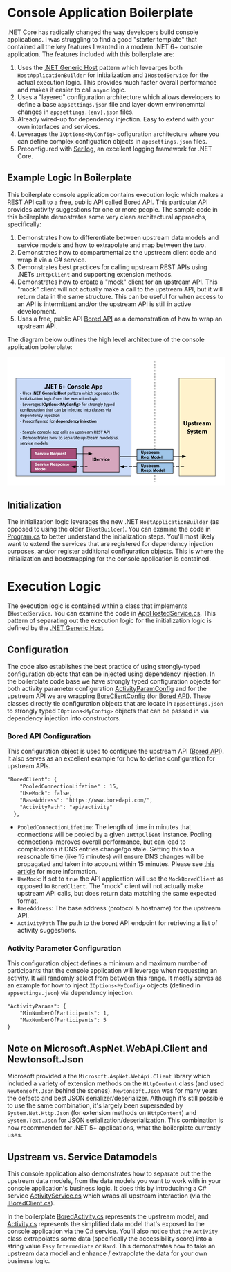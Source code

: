 # Console Application Boilerplate

.NET Core has radically changed the way developers build console applications.  I was struggling to find a good "starter template" that contained all the key features I wanted in a modern .NET 6+ console application.  The features included with this boilerplate are:

1. Uses the [.NET Generic Host](https://learn.microsoft.com/en-us/dotnet/core/extensions/generic-host) pattern which levearges both `HostApplicationBuilder` for initialization and `IHostedService` for the actual execution logic.  This provides much faster overall performance and makes it easier to call `async` logic.
2. Uses a "layered" configuration architecture which allows developers to define a base `appsettings.json` file and layer down environemntal changes in `appsettings.{env}.json` files.
3. Already wired-up for dependency injection.  Easy to extend with your own interfaces and services.
4. Leverages the `IOptions<MyConfig>` cofiguration architecture where you can define complex configuation objects in `appsettings.json` files.
5. Preconfigured with [Serilog](https://serilog.net/), an excellent logging framework for .NET Core.

## Example Logic In Boilerplate

This boilerplate console application contains execution logic which makes a REST API call to a free, public API called [Bored API](https://www.boredapi.com/).  This particular API provides activity suggestions for one or more people.  The sample code in this boilerplate demostrates some very clean architectural approachs, specifically:

1. Demonstrates how to differentiate between upstream data models and service models and how to extrapolate and map between the two.
2. Demonstrates how to compartmentalize the upstream client code and wrap it via a C# service.
3. Demonstrates best practices for calling upstream REST APIs using .NETs `IHttpClient` and supporting extension methods.
4. Demonstrates how to create a "mock" client for an upstream API.  This "mock" client will not actually make a call to the upstream API, but it will return data in the same structure.  This can be useful for when access to an API is intermittent and/or the upstream API is still in active development.
5. Uses a free, public API [Bored API](https://www.boredapi.com/) as a demonstration of how to wrap an upstream API.

The diagram below outlines the high level architecture of the console application boilerplate:

![Architecture Diagram](https://github.com/rstrube/dotnet-console-app-boilerplate/blob/main/doc/img/console-app-architecture.png)

## Initialization

The initialization logic leverages the new .NET `HostApplicationBuilder` (as opposed to using the older `IHostBuilder`).  You can examine the code in [Program.cs](https://github.com/rstrube/dotnet-console-app-boilerplate/blob/main/src/ConsoleAppBoilerplate/Program.cs) to better understand the initialization steps.  You'll most likely want to extend the services that are registered for dependency injection purposes, and/or register additional configuration objects. This is where the initialization and bootstrapping for the console application is contained.

# Execution Logic

The execution logic is contained within a class that implements `IHostedService`.  You can examine the code in [AppHostedService.cs](https://github.com/rstrube/dotnet-console-app-boilerplate/blob/main/src/ConsoleAppBoilerplate/AppHostedService.cs).  This pattern of separating out the execution logic for the initialization logic is defined by the [.NET Generic Host](https://learn.microsoft.com/en-us/dotnet/core/extensions/generic-host).

## Configuration

The code also establishes the best practice of using strongly-typed configuration objects that can be injected using dependency injection.  In the boilerplate code base we have strongly typed configuration objects for both activity parameter configuration [ActivityParamConfig](https://github.com/rstrube/dotnet-console-app-boilerplate/blob/main/src/ConsoleAppBoilerplate/Configuration/ActivityParamConfig.cs) and for the upstream API we are wrapping [BoreClientConfig](https://github.com/rstrube/dotnet-console-app-boilerplate/blob/main/src/ConsoleAppBoilerplate/Configuration/BoredClientConfig.cs) (for [Bored API](https://www.boredapi.com/)).  These classes directly tie configuration objects that are locate in `appsettings.json` to strongly typed `IOptions<MyConfig>` objects that can be passed in via dependency injection into constructors.

### Bored API Configuration

This configuration object is used to configure the upstream API ([Bored API]((https://www.boredapi.com/))).  It also serves as an excellent example for how to define configuration for upstream APIs.

```
"BoredClient": {
    "PooledConnectionLifetime" : 15,
    "UseMock": false,
    "BaseAddress": "https://www.boredapi.com/",
    "ActivityPath": "api/activity"
  },
```

* `PooledConnectionLifetime`: The length of time in minutes that connections will be pooled by a given `IHttpClient` instance.  Pooling connections improves overall performance, but can lead to complications if DNS entries change/go stale.  Setting this to a reasonable time (like 15 minutes) will ensure DNS changes will be propagated and taken into account within 15 minutes.  Please see [this article](https://learn.microsoft.com/en-us/dotnet/fundamentals/networking/http/httpclient-guidelines) for more information.
* `UseMock`: If set to `true` the API application will use the `MockBoredClient` as opposed to `BoredClient`.  The "mock" client will not actually make upstream API calls, but does return data matching the same expected format.
* `BaseAddress`: The base address (protocol & hostname) for the upstream API.
* `ActivityPath` The path to the bored API endpoint for retrieving a list of activity suggestions.

### Activity Parameter Configuration

This configuration object defines a minimum and maximum number of participants that the console application will leverage when requesting an activity.  It will randomly select from between this range.  It mostly serves as an example for how to inject `IOptions<MyConfig>` objects (defined in `appsettings.json`) via dependency injection.

```
"ActivityParams": {
    "MinNumberOfParticipants": 1,
    "MaxNumberOfParticipants": 5
}
```

## Note on Microsoft.AspNet.WebApi.Client and Newtonsoft.Json

Microsoft provided a the `Microsoft.AspNet.WebApi.Client` library which included a variety of extension methods on the `HttpContent` class (and used `Newtonsoft.Json` behind the scenes).  `Newtonsoft.Json` was for many years the defacto and best JSON serializer/deserializer. Although it's still possible to use the same combination, it's largely been superseded by `System.Net.Http.Json` (for extension methods on `HttpContent`) and `System.Text.Json` for JSON serialization/deserialization.  This combination is now recommended for .NET 5+ applications, what the boilerplate currently uses.

## Upstream vs. Service Datamodels

This console application also demonstrates how to separate out the the upstream data models, from the data models you want to work with in your console application's business logic. It does this by introducinng a C# service [ActivityService.cs](https://github.com/rstrube/dotnet-console-app-boilerplate/blob/main/src/ConsoleAppBoilerplate/Services/ActivityService.cs) which wraps all upstream interaction (via the [IBoredClient.cs]((https://github.com/rstrube/dotnet-console-app-boilerplate/blob/main/src/ConsoleAppBoilerplate/Upstream/IBoredClient.cs))).

In the boilerplate [BoredActivity.cs](https://github.com/rstrube/dotnet-console-app-boilerplate/blob/main/src/ConsoleAppBoilerplate/Upstream/Models/BoredActivity.cs) represents the upstream model, and [Activity.cs](https://github.com/rstrube/dotnet-console-app-boilerplate/blob/main/src/ConsoleAppBoilerplate/Services/Models/Activity.cs) represents the simplified data model that's exposed to the console application via the C# service.  You'll also notice that the `Activity` class extrapolates some data (specifically the accessibility score) into a string value `Easy` `Intermediate` or `Hard`.  This demonstrates how to take an upstream data model and enhance / extrapolate the data for your own business logic.
